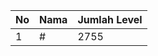 | No | Nama            | Jumlah Level |
|----|-----------------|--------------|
| 1  | #    |    2755        |
